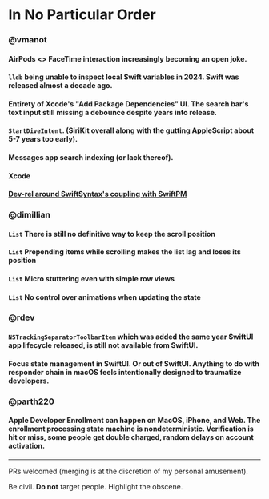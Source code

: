 # In No Particular Order 

### @vmanot

#### AirPods <> FaceTime interaction increasingly becoming an open joke.

#### `lldb` being unable to inspect local Swift variables in 2024. Swift was released almost a decade ago.

#### Entirety of Xcode's "Add Package Dependencies" UI. The search bar's text input still missing a debounce despite years into release.

#### `StartDiveIntent`. (SiriKit overall along with the gutting AppleScript about 5-7 years too early). 

#### Messages app search indexing (or lack thereof).

#### Xcode

#### [Dev-rel around SwiftSyntax's coupling with SwiftPM](https://forums.swift.org/t/compilation-extremely-slow-since-macros-adoption/67921/68)

### @dimillian

#### `List` There is still no definitive way to keep the scroll position

#### `List` Prepending items while scrolling makes the list lag and loses its position

#### `List` Micro stuttering even with simple row views 

#### `List` No control over animations when updating the state

### @rdev

#### `NSTrackingSeparatorToolbarItem` which was added the same year SwiftUI app lifecycle released, is still not available from SwiftUI.

#### Focus state management in SwiftUI. Or out of SwiftUI. Anything to do with responder chain in macOS feels intentionally designed to traumatize developers.

### @parth220

#### Apple Developer Enrollment can happen on MacOS, iPhone, and Web. The enrollment processing state machine is nondeterministic. Verification is hit or miss, some people get double charged, random delays on account activation.

---

PRs welcomed (merging is at the discretion of my personal amusement).

Be civil. **Do not** target people. Highlight the obscene.
